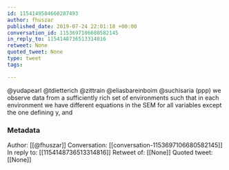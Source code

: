 ```yaml
---
id: 1154149584660287493
author: fhuszar
published_date: 2019-07-24 22:01:18 +00:00
conversation_id: 1153697106680582145
in_reply_to: 1154148736513314816
retweet: None
quoted_tweet: None
type: tweet
tags:

---
```


@yudapearl @tdietterich @zittrain @eliasbareinboim @suchisaria (ppp) we observe data from a sufficiently rich set of environments such that in each environment we have different equations in the SEM for all variables except the one defining y, and

### Metadata

Author: [[@fhuszar]]
Conversation: [[conversation-1153697106680582145]]
In reply to: [[1154148736513314816]]
Retweet of: [[None]]
Quoted tweet: [[None]]
